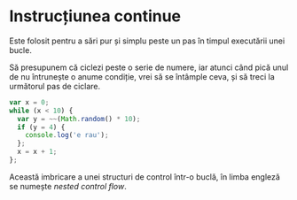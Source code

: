 # Instrucțiunea continue

Este folosit pentru a sări pur și simplu peste un pas în timpul executării unei bucle.

Să presupunem că ciclezi peste o serie de numere, iar atunci când pică unul de nu întrunește o anume condiție, vrei să se întâmple ceva, și să treci la următorul pas de ciclare.

```javascript
var x = 0;
while (x < 10) {
  var y = ~~(Math.random() * 10);
  if (y = 4) {
    console.log('e rau');
  };
  x = x + 1;
};
```

Această imbricare a unei structuri de control într-o buclă, în limba engleză se numește *nested control flow*.

